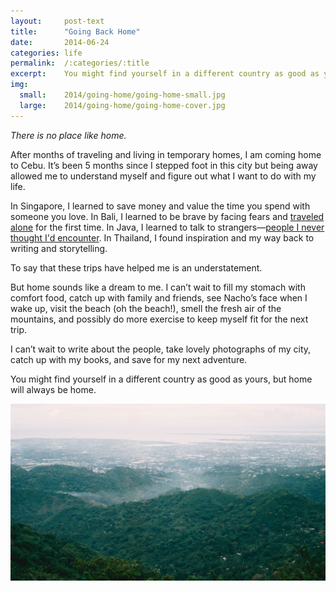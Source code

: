 ```yaml
---
layout:     post-text
title:      "Going Back Home"
date:       2014-06-24
categories: life
permalink:  /:categories/:title
excerpt:    You might find yourself in a different country as good as yours, but home will always be home.
img:
  small:    2014/going-home/going-home-small.jpg
  large:    2014/going-home/going-home-cover.jpg
---
```

<i>There is no place like home.</i>

After months of traveling and living in temporary homes, I am coming home to Cebu. It’s been 5 months since I stepped foot in this city but being away allowed me to understand myself and figure out what I want to do with my life.

In Singapore, I learned to save money and value the time you spend with someone you love. In Bali, I learned to be brave by facing fears and [traveled alone](http://annemelody.com/travel/preparing-for-my-first-solo-trip/ "Preparing for my first solo trip") for the first time. In Java, I learned to talk to strangers&mdash;[people I never thought I'd encounter](http://annemelody.com/travel/the-people-you-meet-along-the-way/ "The people you meet along the way"). In Thailand, I found inspiration and my way back to writing and storytelling.

To say that these trips have helped me is an understatement.

But home sounds like a dream to me. I can’t wait to fill my stomach with comfort food, catch up with family and friends, see Nacho’s face when I wake up, visit the beach (oh the beach!), smell the fresh air of the mountains, and possibly do more exercise to keep myself fit for the next trip.

I can’t wait to write about the people, take lovely photographs of my city, catch up with my books, and save for my next adventure.

You might find yourself in a different country as good as yours, but home will always be home.

<div class="block">
  <img src="/assets/2014/going-home/1.jpg" class="img-responsive" alt="Mountains of Cebu" />
</div>
